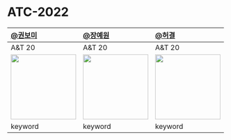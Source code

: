 # ATC-2022


[@권보미](https://github.com/hardworking-nomad) | [@장예원](https://github.com/KimDaeSeong8721) |   [@허결](https://github.com/heokyeol) |
:---|:---|:---
A&T 20|A&T 20|A&T 20
|<img width="150" src="https://user-images.githubusercontent.com/70618615/195506972-60e65ffe-d22a-4c81-85ec-4ce7e47c1fd0.jpg">|<img width="150" src="https://user-images.githubusercontent.com/70618615/195506783-41fd9e55-8965-47fb-a758-6cdca1f63525.jpg"> |<img width="150" src="https://user-images.githubusercontent.com/70618615/195507157-fb5ce5f1-0f94-48ae-ae56-97c8b6b1cd70.jpg">|
keyword | keyword | keyword

